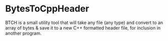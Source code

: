 # BytesToCppHeader
BTCH is a small utility tool that will take any file (any type) and convert to an array of bytes &amp; save it to a new C++ formatted header file, for inclusion in another program.
